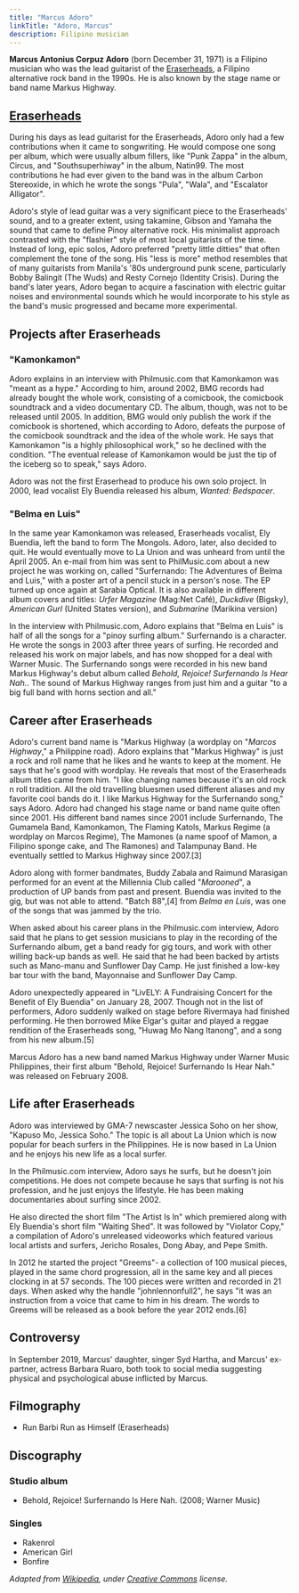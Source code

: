```yaml
---
title: "Marcus Adoro"
linkTitle: "Adoro, Marcus"
description: Filipino musician
---
```

**Marcus Antonius Corpuz Adoro** (born December 31, 1971) is a Filipino musician who was the lead guitarist of the [Eraserheads](../eraserheads), a Filipino alternative rock band in the 1990s. He is also known by the stage name or band name Markus Highway.

## [Eraserheads](../eraserheads)

During his days as lead guitarist for the Eraserheads, Adoro only had a few contributions when it came to songwriting. He would compose one song per album, which were usually album fillers, like "Punk Zappa" in the album, Circus, and "Southsuperhiway" in the album, Natin99. The most contributions he had ever given to the band was in the album Carbon Stereoxide, in which he wrote the songs "Pula", "Wala", and "Escalator Alligator".

Adoro's style of lead guitar was a very significant piece to the Eraserheads' sound, and to a greater extent, using takamine, Gibson and Yamaha the sound that came to define Pinoy alternative rock. His minimalist approach contrasted with the "flashier" style of most local guitarists of the time. Instead of long, epic solos, Adoro preferred "pretty little ditties" that often complement the tone of the song. His "less is more" method resembles that of many guitarists from Manila's '80s underground punk scene, particularly Bobby Balingit (The Wuds) and Resty Cornejo (Identity Crisis). During the band's later years, Adoro began to acquire a fascination with electric guitar noises and environmental sounds which he would incorporate to his style as the band's music progressed and became more experimental.

## Projects after Eraserheads

### "Kamonkamon"

Adoro explains in an interview with Philmusic.com that Kamonkamon was "meant as a hype." According to him, around 2002, BMG records had already bought the whole work, consisting of a comicbook, the comicbook soundtrack and a video documentary CD. The album, though, was not to be released until 2005. In addition, BMG would only publish the work if the comicbook is shortened, which according to Adoro, defeats the purpose of the comicbook soundtrack and the idea of the whole work. He says that Kamonkamon "is a highly philosophical work," so he declined with the condition. "The eventual release of Kamonkamon would be just the tip of the iceberg so to speak," says Adoro.

Adoro was not the first Eraserhead to produce his own solo project. In 2000, lead vocalist Ely Buendia released his album, *Wanted: Bedspacer*.

### "Belma en Luis"

In the same year Kamonkamon was released, Eraserheads vocalist, Ely Buendia, left the band to form The Mongols. Adoro, later, also decided to quit. He would eventually move to La Union and was unheard from until the April 2005. An e-mail from him was sent to PhilMusic.com about a new project he was working on, called "Surfernando: The Adventures of Belma and Luis," with a poster art of a pencil stuck in a person's nose. The EP turned up once again at Sarabia Optical. It is also available in different album covers and titles: *Urfer Magazine* (Mag:Net Café), *Duckdive* (Bigsky), *American Gurl* (United States version), and *Submarine* (Marikina version)

In the interview with Philmusic.com, Adoro explains that "Belma en Luis" is half of all the songs for a "pinoy surfing album." Surfernando is a character. He wrote the songs in 2003 after three years of surfing. He recorded and released his work on major labels, and has now shopped for a deal with Warner Music. The Surfernando songs were recorded in his new band Markus Highway's debut album called *Behold, Rejoice! Surfernando Is Hear Nah.*. The sound of Markus Highway ranges from just him and a guitar "to a big full band with horns section and all."

## Career after Eraserheads

Adoro's current band name is "Markus Highway (a wordplay on "*Marcos Highway*," a Philippine road). Adoro explains that "Markus Highway" is just a rock and roll name that he likes and he wants to keep at the moment. He says that he's good with wordplay. He reveals that most of the Eraserheads album titles came from him. "I like changing names because it's an old rock n roll tradition. All the old travelling bluesmen used different aliases and my favorite cool bands do it. I like Markus Highway for the Surfernando song," says Adoro. Adoro had changed his stage name or band name quite often since 2001. His different band names since 2001 include Surfernando, The Gumamela Band, Kamonkamon, The Flaming Katols, Markus Regime (a wordplay on Marcos Regime), The Mamones (a name spoof of Mamon, a Filipino sponge cake, and The Ramones) and Talampunay Band. He eventually settled to Markus Highway since 2007.[3]

Adoro along with former bandmates, Buddy Zabala and Raimund Marasigan performed for an event at the Millennia Club called "*Marooned*", a production of UP bands from past and present. Buendia was invited to the gig, but was not able to attend. "Batch 88",[4] from *Belma en Luis*, was one of the songs that was jammed by the trio.

When asked about his career plans in the Philmusic.com interview, Adoro said that he plans to get session musicians to play in the recording of the Surfernando album, get a band ready for gig tours, and work with other willing back-up bands as well. He said that he had been backed by artists such as Mano-manu and Sunflower Day Camp. He just finished a low-key bar tour with the band, Mayonnaise and Sunflower Day Camp.

Adoro unexpectedly appeared in "LivELY: A Fundraising Concert for the Benefit of Ely Buendia" on January 28, 2007. Though not in the list of performers, Adoro suddenly walked on stage before Rivermaya had finished performing. He then borrowed Mike Elgar's guitar and played a reggae rendition of the Eraserheads song, "Huwag Mo Nang Itanong", and a song from his new album.[5]

Marcus Adoro has a new band named Markus Highway under Warner Music Philippines, their first album "Behold, Rejoice! Surfernando Is Hear Nah." was released on February 2008.

## Life after Eraserheads

Adoro was interviewed by GMA-7 newscaster Jessica Soho on her show, "Kapuso Mo, Jessica Soho." The topic is all about La Union which is now popular for beach surfers in the Philippines. He is now based in La Union and he enjoys his new life as a local surfer.

In the Philmusic.com interview, Adoro says he surfs, but he doesn't join competitions. He does not compete because he says that surfing is not his profession, and he just enjoys the lifestyle. He has been making documentaries about surfing since 2002.

He also directed the short film "The Artist Is In" which premiered along with Ely Buendia's short film "Waiting Shed". It was followed by "Violator Copy," a compilation of Adoro's unreleased videoworks which featured various local artists and surfers, Jericho Rosales, Dong Abay, and Pepe Smith.

In 2012 he started the project "Greems"- a collection of 100 musical pieces, played in the same chord progression, all in the same key and all pieces clocking in at 57 seconds. The 100 pieces were written and recorded in 21 days. When asked why the handle "johnlennonfull2", he says "it was an instruction from a voice that came to him in his dream. The words to Greems will be released as a book before the year 2012 ends.[6]

## Controversy

In September 2019, Marcus' daughter, singer Syd Hartha, and Marcus' ex-partner, actress Barbara Ruaro, both took to social media suggesting physical and psychological abuse inflicted by Marcus.

## Filmography

- Run Barbi Run as Himself (Eraserheads)

## Discography

### Studio album

- Behold, Rejoice! Surfernando Is Here Nah. (2008; Warner Music)

### Singles

- Rakenrol
- American Girl
- Bonfire

*Adapted from [Wikipedia](https://en.wikipedia.org), under [Creative Commons](https://en.wikipedia.org/wiki/Wikipedia:Text_of_Creative_Commons_Attribution-ShareAlike_3.0_Unported_License) license.*